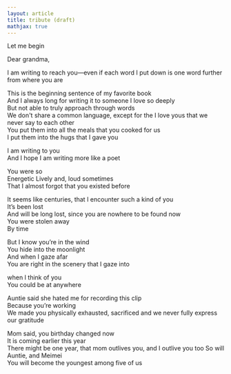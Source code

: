 ```yaml
---
layout: article
title: tribute (draft)
mathjax: true
---  
```



Let me begin 

Dear grandma,   

I am writing to reach you—even if each word I put down is one word further from where you are  

This is the beginning sentence of my favorite book  
And I always long for writing it to someone I love so deeply  
But not able to truly approach through words  
We don't share a common language, except for the I love yous that we never say to each other  
You put them into all the meals that you cooked for us  
I put them into the hugs that I gave you  

I am writing to you  
And I hope I am writing more like a poet  

You were so  
Energetic
Lively and, loud sometimes  
That I almost forgot that you existed before   

It seems like centuries, that I encounter such a kind of you  
It’s been lost  
And will be long lost, since you are nowhere to be found now  
You were stolen away  
By time  

But I know you’re in the wind  
You hide into the moonlight  
And when I gaze afar  
You are right in the scenery that I gaze into  

when I think of you  
You could be at anywhere  

Auntie said she hated me for recording this clip  
Because you’re working  
We made you physically exhausted, sacrificed and we never fully express our gratitude  

Mom said, you birthday changed now  
It is coming earlier this year  
There might be one year, that mom outlives you, and I outlive you too
So will Auntie, and Meimei  
You will become the youngest among five of us  

